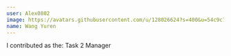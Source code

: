 ```yaml
---
user: Alex0802
image: https://avatars.githubusercontent.com/u/128026624?s=400&u=54c9c7ad3d41962d50dd765c5275289661548b7a&v=4
name: Wang Yuren
---
```

I contributed as the: Task 2 Manager

<!-- 
Note: Please put down your own information, and register your real contribution. Check the md syntax and DO NOT set up a table...
-->
